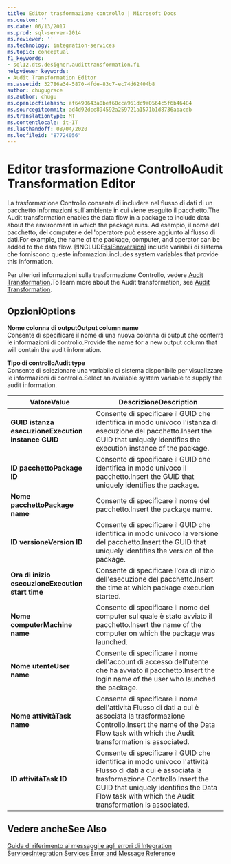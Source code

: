 ```yaml
---
title: Editor trasformazione controllo | Microsoft Docs
ms.custom: ''
ms.date: 06/13/2017
ms.prod: sql-server-2014
ms.reviewer: ''
ms.technology: integration-services
ms.topic: conceptual
f1_keywords:
- sql12.dts.designer.audittransformation.f1
helpviewer_keywords:
- Audit Transformation Editor
ms.assetid: 32786a34-5870-4fde-83c7-ec74d62404b8
author: chugugrace
ms.author: chugu
ms.openlocfilehash: af6490643a0bef60cca961dc9a0564c5f6b46484
ms.sourcegitcommit: ad4d92dce894592a259721a1571b1d8736abacdb
ms.translationtype: MT
ms.contentlocale: it-IT
ms.lasthandoff: 08/04/2020
ms.locfileid: "87724056"
---
```

# <a name="audit-transformation-editor"></a><span data-ttu-id="2188b-102">Editor trasformazione Controllo</span><span class="sxs-lookup"><span data-stu-id="2188b-102">Audit Transformation Editor</span></span>
  <span data-ttu-id="2188b-103">La trasformazione Controllo consente di includere nel flusso di dati di un pacchetto informazioni sull'ambiente in cui viene eseguito il pacchetto.</span><span class="sxs-lookup"><span data-stu-id="2188b-103">The Audit transformation enables the data flow in a package to include data about the environment in which the package runs.</span></span> <span data-ttu-id="2188b-104">Ad esempio, il nome del pacchetto, del computer e dell'operatore può essere aggiunto al flusso di dati.</span><span class="sxs-lookup"><span data-stu-id="2188b-104">For example, the name of the package, computer, and operator can be added to the data flow.</span></span> [!INCLUDE[ssISnoversion](../includes/ssisnoversion-md.md)] <span data-ttu-id="2188b-105">include variabili di sistema che forniscono queste informazioni.</span><span class="sxs-lookup"><span data-stu-id="2188b-105">includes system variables that provide this information.</span></span>  
  
 <span data-ttu-id="2188b-106">Per ulteriori informazioni sulla trasformazione Controllo, vedere [Audit Transformation](data-flow/transformations/audit-transformation.md).</span><span class="sxs-lookup"><span data-stu-id="2188b-106">To learn more about the Audit transformation, see [Audit Transformation](data-flow/transformations/audit-transformation.md).</span></span>  
  
## <a name="options"></a><span data-ttu-id="2188b-107">Opzioni</span><span class="sxs-lookup"><span data-stu-id="2188b-107">Options</span></span>  
 <span data-ttu-id="2188b-108">**Nome colonna di output**</span><span class="sxs-lookup"><span data-stu-id="2188b-108">**Output column name**</span></span>  
 <span data-ttu-id="2188b-109">Consente di specificare il nome di una nuova colonna di output che conterrà le informazioni di controllo.</span><span class="sxs-lookup"><span data-stu-id="2188b-109">Provide the name for a new output column that will contain the audit information.</span></span>  
  
 <span data-ttu-id="2188b-110">**Tipo di controllo**</span><span class="sxs-lookup"><span data-stu-id="2188b-110">**Audit type**</span></span>  
 <span data-ttu-id="2188b-111">Consente di selezionare una variabile di sistema disponibile per visualizzare le informazioni di controllo.</span><span class="sxs-lookup"><span data-stu-id="2188b-111">Select an available system variable to supply the audit information.</span></span>  
  
|<span data-ttu-id="2188b-112">Valore</span><span class="sxs-lookup"><span data-stu-id="2188b-112">Value</span></span>|<span data-ttu-id="2188b-113">Descrizione</span><span class="sxs-lookup"><span data-stu-id="2188b-113">Description</span></span>|  
|-----------|-----------------|  
|<span data-ttu-id="2188b-114">**GUID istanza esecuzione**</span><span class="sxs-lookup"><span data-stu-id="2188b-114">**Execution instance GUID**</span></span>|<span data-ttu-id="2188b-115">Consente di specificare il GUID che identifica in modo univoco l'istanza di esecuzione del pacchetto.</span><span class="sxs-lookup"><span data-stu-id="2188b-115">Insert the GUID that uniquely identifies the execution instance of the package.</span></span>|  
|<span data-ttu-id="2188b-116">**ID pacchetto**</span><span class="sxs-lookup"><span data-stu-id="2188b-116">**Package ID**</span></span>|<span data-ttu-id="2188b-117">Consente di specificare il GUID che identifica in modo univoco il pacchetto.</span><span class="sxs-lookup"><span data-stu-id="2188b-117">Insert the GUID that uniquely identifies the package.</span></span>|  
|<span data-ttu-id="2188b-118">**Nome pacchetto**</span><span class="sxs-lookup"><span data-stu-id="2188b-118">**Package name**</span></span>|<span data-ttu-id="2188b-119">Consente di specificare il nome del pacchetto.</span><span class="sxs-lookup"><span data-stu-id="2188b-119">Insert the package name.</span></span>|  
|<span data-ttu-id="2188b-120">**ID versione**</span><span class="sxs-lookup"><span data-stu-id="2188b-120">**Version ID**</span></span>|<span data-ttu-id="2188b-121">Consente di specificare il GUID che identifica in modo univoco la versione del pacchetto.</span><span class="sxs-lookup"><span data-stu-id="2188b-121">Insert the GUID that uniquely identifies the version of the package.</span></span>|  
|<span data-ttu-id="2188b-122">**Ora di inizio esecuzione**</span><span class="sxs-lookup"><span data-stu-id="2188b-122">**Execution start time**</span></span>|<span data-ttu-id="2188b-123">Consente di specificare l'ora di inizio dell'esecuzione del pacchetto.</span><span class="sxs-lookup"><span data-stu-id="2188b-123">Insert the time at which package execution started.</span></span>|  
|<span data-ttu-id="2188b-124">**Nome computer**</span><span class="sxs-lookup"><span data-stu-id="2188b-124">**Machine name**</span></span>|<span data-ttu-id="2188b-125">Consente di specificare il nome del computer sul quale è stato avviato il pacchetto.</span><span class="sxs-lookup"><span data-stu-id="2188b-125">Insert the name of the computer on which the package was launched.</span></span>|  
|<span data-ttu-id="2188b-126">**Nome utente**</span><span class="sxs-lookup"><span data-stu-id="2188b-126">**User name**</span></span>|<span data-ttu-id="2188b-127">Consente di specificare il nome dell'account di accesso dell'utente che ha avviato il pacchetto.</span><span class="sxs-lookup"><span data-stu-id="2188b-127">Insert the login name of the user who launched the package.</span></span>|  
|<span data-ttu-id="2188b-128">**Nome attività**</span><span class="sxs-lookup"><span data-stu-id="2188b-128">**Task name**</span></span>|<span data-ttu-id="2188b-129">Consente di specificare il nome dell'attività Flusso di dati a cui è associata la trasformazione Controllo.</span><span class="sxs-lookup"><span data-stu-id="2188b-129">Insert the name of the Data Flow task with which the Audit transformation is associated.</span></span>|  
|<span data-ttu-id="2188b-130">**ID attività**</span><span class="sxs-lookup"><span data-stu-id="2188b-130">**Task ID**</span></span>|<span data-ttu-id="2188b-131">Consente di specificare il GUID che identifica in modo univoco l'attività Flusso di dati a cui è associata la trasformazione Controllo.</span><span class="sxs-lookup"><span data-stu-id="2188b-131">Insert the GUID that uniquely identifies the Data Flow task with which the Audit transformation is associated.</span></span>|  
  
## <a name="see-also"></a><span data-ttu-id="2188b-132">Vedere anche</span><span class="sxs-lookup"><span data-stu-id="2188b-132">See Also</span></span>  
 [<span data-ttu-id="2188b-133">Guida di riferimento ai messaggi e agli errori di Integration Services</span><span class="sxs-lookup"><span data-stu-id="2188b-133">Integration Services Error and Message Reference</span></span>](../../2014/integration-services/integration-services-error-and-message-reference.md)  
  
  
